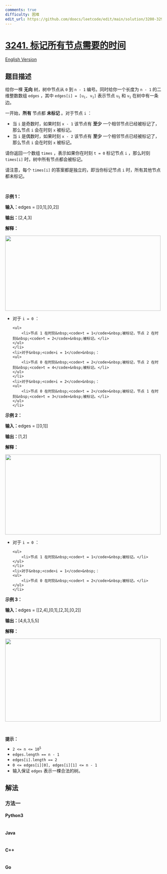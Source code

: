 ```yaml
---
comments: true
difficulty: 困难
edit_url: https://github.com/doocs/leetcode/edit/main/solution/3200-3299/3241.Time%20Taken%20to%20Mark%20All%20Nodes/README.md
---
```


<!-- problem:start -->

# [3241. 标记所有节点需要的时间](https://leetcode.cn/problems/time-taken-to-mark-all-nodes)

[English Version](/solution/3200-3299/3241.Time%20Taken%20to%20Mark%20All%20Nodes/README_EN.md)

## 题目描述

<!-- description:start -->

<p>给你一棵 <strong>无向</strong>&nbsp;树，树中节点从 <code>0</code>&nbsp;到 <code>n - 1</code>&nbsp;编号。同时给你一个长度为 <code>n - 1</code>&nbsp;的二维整数数组&nbsp;<code>edges</code>&nbsp;，其中&nbsp;<code>edges[i] = [u<sub>i</sub>, v<sub>i</sub>]</code>&nbsp;表示节点&nbsp;<code>u<sub>i</sub></code> 和&nbsp;<code>v<sub>i</sub></code>&nbsp;在树中有一条边。</p>

<p>一开始，<strong>所有</strong>&nbsp;节点都 <strong>未标记</strong>&nbsp;。对于节点 <code>i</code>&nbsp;：</p>

<ul>
	<li>当&nbsp;<code>i</code>&nbsp;是奇数时，如果时刻 <code>x - 1</code>&nbsp;该节点有 <strong>至少</strong>&nbsp;一个相邻节点已经被标记了，那么节点 <code>i</code>&nbsp;会在时刻 <code>x</code>&nbsp;被标记。</li>
	<li>当&nbsp;<code>i</code>&nbsp;是偶数时，如果时刻 <code>x - 2</code>&nbsp;该节点有 <strong>至少</strong>&nbsp;一个相邻节点已经被标记了，那么节点 <code>i</code>&nbsp;会在时刻 <code>x</code>&nbsp;被标记。</li>
</ul>

<p>请你返回一个数组&nbsp;<code>times</code>&nbsp;，表示如果你在时刻 <code>t = 0</code>&nbsp;标记节点 <code>i</code>&nbsp;，那么时刻 <code>times[i]</code>&nbsp;时，树中所有节点都会被标记。</p>

<p>请注意，每个 <code>times[i]</code> 的答案都是独立的，即当你标记节点 <code>i</code> 时，所有其他节点都未标记。</p>

<p>&nbsp;</p>

<p><strong class="example">示例 1：</strong></p>

<div class="example-block">
<p><span class="example-io"><b>输入：</b>edges = [[0,1],[0,2]]</span></p>

<p><b>输出：</b>[2,4,3]</p>

<p><strong>解释：</strong></p>

<p><img alt="" src="https://fastly.jsdelivr.net/gh/doocs/leetcode@main/solution/3200-3299/3241.Time%20Taken%20to%20Mark%20All%20Nodes/images/screenshot-2024-06-02-122236.png" style="width: 500px; height: 241px;" /></p>

<ul>
	<li>对于&nbsp;<code>i = 0</code>&nbsp;：

    <ul>
    	<li>节点 1 在时刻&nbsp;<code>t = 1</code>&nbsp;被标记，节点 2 在时刻&nbsp;<code>t = 2</code>&nbsp;被标记。</li>
    </ul>
    </li>
    <li>对于&nbsp;<code>i = 1</code>&nbsp;：
    <ul>
    	<li>节点 0 在时刻&nbsp;<code>t = 2</code>&nbsp;被标记，节点 2 在时刻&nbsp;<code>t = 4</code>&nbsp;被标记。</li>
    </ul>
    </li>
    <li>对于&nbsp;<code>i = 2</code>&nbsp;：
    <ul>
    	<li>节点 0 在时刻&nbsp;<code>t = 2</code>&nbsp;被标记，节点 1 在时刻&nbsp;<code>t = 3</code>&nbsp;被标记。</li>
    </ul>
    </li>

</ul>
</div>

<p><strong class="example">示例 2：</strong></p>

<div class="example-block">
<p><span class="example-io"><b>输入：</b>edges = [[0,1]]</span></p>

<p><b>输出：</b>[1,2]</p>

<p><strong>解释：</strong></p>

<p><img alt="" src="https://fastly.jsdelivr.net/gh/doocs/leetcode@main/solution/3200-3299/3241.Time%20Taken%20to%20Mark%20All%20Nodes/images/screenshot-2024-06-02-122249.png" style="width: 500px; height: 257px;" /></p>

<ul>
	<li>对于&nbsp;<code>i = 0</code>&nbsp;：

    <ul>
    	<li>节点 1 在时刻&nbsp;<code>t = 1</code>&nbsp;被标记。</li>
    </ul>
    </li>
    <li>对于&nbsp;<code>i = 1</code>&nbsp;：
    <ul>
    	<li>节点 0 在时刻&nbsp;<code>t = 2</code>&nbsp;被标记。</li>
    </ul>
    </li>

</ul>
</div>

<p><strong class="example">示例 3：</strong></p>

<div class="example-block">
<p><span class="example-io"><b>输入：</b>edges = </span>[[2,4],[0,1],[2,3],[0,2]]</p>

<p><b>输出：</b>[4,6,3,5,5]</p>

<p><b>解释：</b></p>

<p><img alt="" src="https://fastly.jsdelivr.net/gh/doocs/leetcode@main/solution/3200-3299/3241.Time%20Taken%20to%20Mark%20All%20Nodes/images/screenshot-2024-06-03-210550.png" style="height: 266px; width: 500px;" /></p>
</div>

<p>&nbsp;</p>

<p><strong>提示：</strong></p>

<ul>
	<li><code>2 &lt;= n &lt;= 10<sup>5</sup></code></li>
	<li><code>edges.length == n - 1</code></li>
	<li><code>edges[i].length == 2</code></li>
	<li><code>0 &lt;= edges[i][0], edges[i][1] &lt;= n - 1</code></li>
	<li>输入保证&nbsp;<code>edges</code>&nbsp;表示一棵合法的树。</li>
</ul>

<!-- description:end -->

## 解法

<!-- solution:start -->

### 方法一

<!-- tabs:start -->

#### Python3

```python

```

#### Java

```java

```

#### C++

```cpp

```

#### Go

```go

```

<!-- tabs:end -->

<!-- solution:end -->

<!-- problem:end -->
